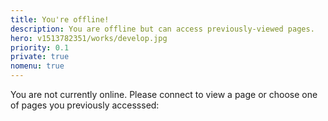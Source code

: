 ```yaml
---
title: You're offline!
description: You are offline but can access previously-viewed pages.
hero: v1513782351/works/develop.jpg
priority: 0.1
private: true
nomenu: true
---
```


You are not currently online. Please connect to view a page or choose one of pages you previously accesssed:

<ul id="cachedpagelist"></ul>
